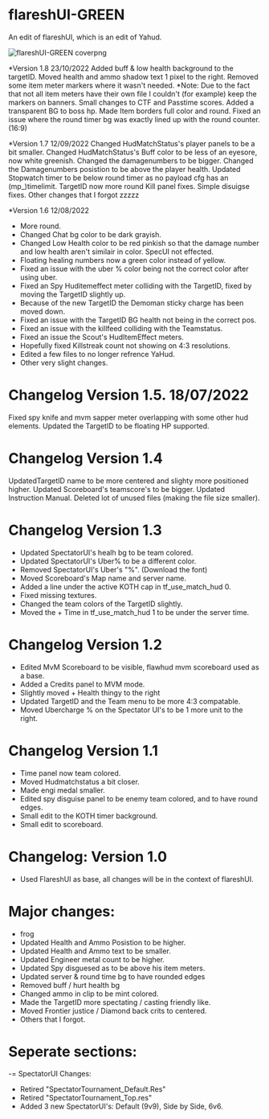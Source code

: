 # flareshUI-GREEN
An edit of flareshUI, which is an edit of Yahud.

![flareshUI-GREEN coverpng](https://user-images.githubusercontent.com/91021280/168424015-a8057136-260b-4c43-84b2-88990c0a1eb5.png)

*Version 1.8   23/10/2022
Added buff & low health background to the targetID.
Moved health and ammo shadow text 1 pixel to the right.
Removed some item meter markers where it wasn't needed. 
*Note: Due to the fact that not all item meters have their own file I couldn't (for example) keep the markers on banners.
Small changes to CTF and Passtime scores.
Added a transparent BG to boss hp.
Made Item borders full color and round.
Fixed an issue where the round timer bg was exactly lined up with the round counter. (16:9)

*Version 1.7   12/09/2022
Changed HudMatchStatus's player panels to be a bit smaller.
Changed HudMatchStatus's Buff color to be less of an eyesore, now white greenish.
Changed the damagenumbers to be bigger.
Changed the Damagenumbers posistion to be above the player health.
Updated Stopwatch timer to be below round timer as no payload cfg has an (mp_)timelimit.
TargetID now more round
Kill panel fixes.
Simple disuigse fixes.
Other changes that I forgot zzzzz

*Version 1.6   12/08/2022
+ More round.
+ Changed Chat bg color to be dark grayish.
+ Changed Low Health color to be red pinkish so that the damage number and low health aren't similair in color. SpecUI not effected.
+ Floating healing numbers now a green color instead of yellow.
+ Fixed an issue with the uber % color being not the correct color after using uber.
+ Fixed an Spy Huditemeffect meter colliding with the TargetID, fixed by moving the TargetID slightly up.
+ Because of the new TargetID the Demoman sticky charge has been moved down.
+ Fixed an issue with the TargetID BG health not being in the correct pos.
+ Fixed an issue with the killfeed colliding with the Teamstatus.
+ Fixed an issue the Scout's HudItemEffect meters.
+ Hopefully fixed Killstreak count not showing on 4:3 resolutions.
+ Edited a few files to no longer refrence YaHud.
+ Other very slight changes.

# Changelog Version 1.5. 18/07/2022
Fixed spy knife and mvm sapper meter overlapping with some other hud elements.
Updated the TargetID to be floating HP supported.

# Changelog Version 1.4
UpdatedTargetID name to be more centered and slighty more positioned higher.
Updated Scoreboard's teamscore's to be bigger.
Updated Instruction Manual.
Deleted lot of unused files (making the file size smaller).

# Changelog Version 1.3
+ Updated SpectatorUI's healh bg to be team colored.
+ Updated SpectatorUI's Uber% to be a different color.
+ Removed SpectatorUI's Uber's "%". (Download the font)
+ Moved Scoreboard's Map name and server name.
+ Added a line under the active KOTH cap in tf_use_match_hud 0.
+ Fixed missing textures.
+ Changed the team colors of the TargetID slightly.
+ Moved the + Time in tf_use_match_hud 1 to be under the server time.

# Changelog Version 1.2

+ Edited MvM Scoreboard to be visible, flawhud mvm scoreboard used as a base.
+ Added a Credits panel to MVM mode.
+ Slightly moved + Health thingy to the right
+ Updated TargetID and the Team menu to be more 4:3 compatable.
+ Moved Ubercharge % on the Spectator UI's to be 1 more unit to the right.

# Changelog Version 1.1

+ Time panel now team colored.
+ Moved Hudmatchstatus a bit closer.
+ Made engi medal smaller.
+ Edited spy disguise panel to be enemy team colored, and to have round edges.
+ Small edit to the KOTH timer background.
+ Small edit to scoreboard.

# Changelog: Version 1.0

+ Used FlareshUI as base, all changes will be in the context of flareshUI.

# Major changes:
+ frog
+ Updated Health and Ammo Posistion to be higher.
+ Updated Health and Ammo text to be smaller.
+ Updated Engineer metal count to be higher.
+ Updated Spy disguesed as to be above his item meters.
+ Updated server & round time bg to have rounded edges
+ Removed buff / hurt health bg 
+ Changed ammo in clip to be mint colored.
+ Made the TargetID more spectating / casting friendly like.
+ Moved Frontier justice / Diamond back crits to centered.
+ Others that I forgot.

# Seperate sections:
-= SpectatorUI Changes:
+ Retired "SpectatorTournament_Default.Res"
+ Retired "SpectatorTournament_Top.res" 
+ Added 3 new SpectatorUI's: Default (9v9), Side by Side, 6v6.
